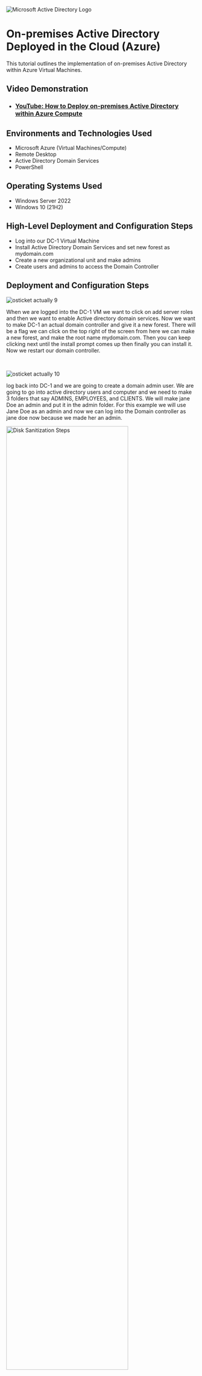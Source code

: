 
<img src="https://i.imgur.com/pU5A58S.png" alt="Microsoft Active Directory Logo"/>
</p>

<h1>On-premises Active Directory Deployed in the Cloud (Azure)</h1>
This tutorial outlines the implementation of on-premises Active Directory within Azure Virtual Machines.<br />


<h2>Video Demonstration</h2>

- ### [YouTube: How to Deploy on-premises Active Directory within Azure Compute](https://www.youtube.com)

<h2>Environments and Technologies Used</h2>

- Microsoft Azure (Virtual Machines/Compute)
- Remote Desktop
- Active Directory Domain Services
- PowerShell

<h2>Operating Systems Used </h2>

- Windows Server 2022
- Windows 10 (21H2)

<h2>High-Level Deployment and Configuration Steps</h2>

- Log into our DC-1 Virtual Machine
- Install Active Directory Domain Services and set new forest as mydomain.com
- Create a new organizational unit and make admins
- Create users and admins to access the Domain Controller

<h2>Deployment and Configuration Steps</h2>


![osticket actually 9](https://github.com/user-attachments/assets/0cf9cebb-66bf-4c7b-9fb7-6c1a20bcf953)

</p>
<p>
When we are logged into the DC-1 VM we want to click on add server roles and then we want to enable Active directory domain services. Now we want to make DC-1 an actual domain controller and give it a new forest. There will be a flag we can click on the top right of the screen from here we can make a new forest, and make the root name mydomain.com. Then you can keep clicking next until the install prompt comes up then finally you can install it. Now we restart our domain controller.
</p>
<br />


![osticket actually 10](https://github.com/user-attachments/assets/a5f160bb-4aad-4fbe-b23f-3f9c9af85ec4)

</p>
<p>
log back into DC-1 and we are going to create a domain admin user. We are going to go into active directory users and computer and we need to make 3 folders that say ADMINS, EMPLOYEES, and CLIENTS. We will make jane Doe an admin and put it in the admin folder. For this example we will use Jane Doe as an admin and now we can log into the Domain controller as jane doe now because we made her an admin.
<br />

<p>
<img src="https://i.imgur.com/DJmEXEB.png" height="80%" width="80%" alt="Disk Sanitization Steps"/>
</p>
<p>
So now we join client 1 to the domain. So log back into the DC-1 VM from the azure portal as jane doe. We need to go into the computer setting and make DC-1 a domain of mydomain.com. Save and restart so it will be a member of the domain. Now we need to go to the client folder and we can make a client john doe. Then in the employess we can make many employees with powershell.
</p>
<br />

